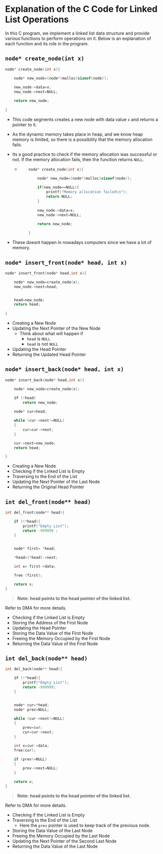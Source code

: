 # Explanation of the C Code for Linked List Operations

In this C program, we implement a linked list data structure and provide various functions to perform operations on it. Below is an explanation of each function and its role in the program.

## `node* create_node(int x)`

```C
node* create_node(int x){

    node* new_node=(node*)malloc(sizeof(node));
  
    new_node->data=x;
    new_node->next=NULL;

    return new_node;
    
}
```

* This code segments creates a new node with data value `x` and returns a pointer to it.

* As the dynamic memory takes place in heap, and we know heap memory is limited, so there is a possibility that the memory allocation fails.

* Its a good practice to check if the memory allocation was successful or not. If the memory allocation fails, then the function returns `NULL`.

  * ```c
        node* create_node(int x){

            node* new_node=(node*)malloc(sizeof(node));
            
            if(new_node==NULL){
                printf("Memory allocation failed\n");
                return NULL;
            }
            
            new_node->data=x;
            new_node->next=NULL;

            return new_node;
            
        }
    ```

* These doesnt happen in nowadays computers since we have a lot of memory.

## `node* insert_front(node* head, int x)`

```C
node* insert_front(node* head,int x){

    node* new_node=create_node(x);
    new_node->next=head;


    head=new_node;
    return head;
   
}
```

* Creating a New Node
* Updating the Next Pointer of the New Node
  * Think about what will happen if
    * `head` is `NULL`
    * `head` is not `NULL`
* Updating the Head Pointer
* Returning the Updated Head Pointer

## `node* insert_back(node* head, int x)`

```C
node* insert_back(node* head,int x){

    node* new_node=create_node(x);

    if (!head)
        return new_node;
    
    node* cur=head;

    while (cur->next!=NULL)
    {
        cur=cur->next;
    }

    cur->next=new_node;
    return head;

}
```

* Creating a New Node
* Checking if the Linked List is Empty
* Traversing to the End of the List
* Updating the Next Pointer of the Last Node
* Returning the Original Head Pointer

## `int del_front(node** head)`

```C
int del_front(node** head){

    if (!*head){
        printf("Empty List");
        return -999999 ;
    }
        

    node* first= *head;

    *head=(*head)->next;

    int x= first->data;

    free (first);   

    return x;  
}
```

> **Note:**  **head points to the head pointer of the linked list.**

Refer to DMA for more details.

* Checking if the Linked List is Empty
* Storing the Address of the First Node
* Updating the Head Pointer
* Storing the Data Value of the First Node
* Freeing the Memory Occupied by the First Node
* Returning the Data Value of the First Node

## `int del_back(node** head)`

```C
int del_back(node** head){

    if (!*head){
        printf("Empty List");
        return -999999;
    }


    node* cur=*head;
    node* prev=NULL;

    while (cur->next!=NULL)
    {
        prev=cur;
        cur=cur->next;
    }

    int x=cur->data;
    free(cur);

    if (prev!=NULL)
    {
        prev->next=NULL;
    }

    return x;
}
```

> **Note:**  **head points to the head pointer of the linked list.**  

Refer to DMA for more details.

* Checking if the Linked List is Empty
* Traversing to the End of the List
  * Here the `prev` pointer is used to keep track of the previous node.
* Storing the Data Value of the Last Node
* Freeing the Memory Occupied by the Last Node
* Updating the Next Pointer of the Second Last Node
* Returning the Data Value of the Last Node
